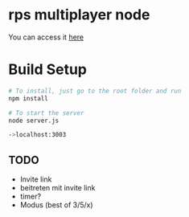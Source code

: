 # rps multiplayer node


You can access it [here](http://rps.filzknoetche.de)

# Build Setup
```bash
# To install, just go to the root folder and run
npm install

# To start the server
node server.js

->localhost:3003
```

## TODO
- Invite link
- beitreten mit invite link
- timer?
- Modus (best of 3/5/x)